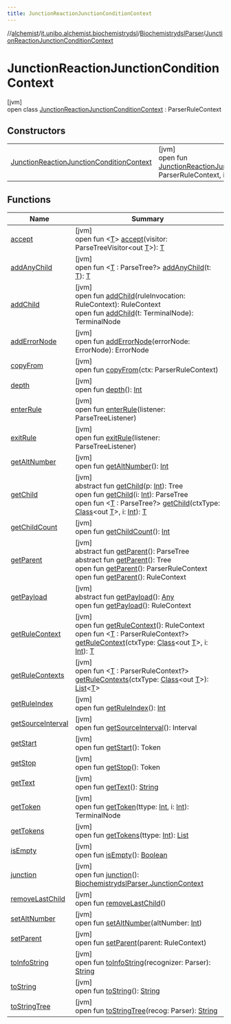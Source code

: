 ```yaml
---
title: JunctionReactionJunctionConditionContext
---
```

//[alchemist](../../../../index.html)/[it.unibo.alchemist.biochemistrydsl](../../index.html)/[BiochemistrydslParser](../index.html)/[JunctionReactionJunctionConditionContext](index.html)



# JunctionReactionJunctionConditionContext



[jvm]\
open class [JunctionReactionJunctionConditionContext](index.html) : ParserRuleContext



## Constructors


| | |
|---|---|
| [JunctionReactionJunctionConditionContext](-junction-reaction-junction-condition-context.html) | [jvm]<br>open fun [JunctionReactionJunctionConditionContext](-junction-reaction-junction-condition-context.html)(parent: ParserRuleContext, invokingState: [Int](https://kotlinlang.org/api/latest/jvm/stdlib/kotlin/-int/index.html)) |


## Functions


| Name | Summary |
|---|---|
| [accept](accept.html) | [jvm]<br>open fun <[T](accept.html)> [accept](accept.html)(visitor: ParseTreeVisitor<out [T](../../../it.unibo.alchemist.model.implementations.conditions/-generic-molecule-present/index.html)>): [T](../../../it.unibo.alchemist.model.implementations.conditions/-generic-molecule-present/index.html) |
| [addAnyChild](../-decimal-context/index.html#1230525611%2FFunctions%2F-134779887) | [jvm]<br>open fun <[T](../-decimal-context/index.html#1230525611%2FFunctions%2F-134779887) : ParseTree?> [addAnyChild](../-decimal-context/index.html#1230525611%2FFunctions%2F-134779887)(t: [T](../../../it.unibo.alchemist.model.implementations.conditions/-generic-molecule-present/index.html)): [T](../../../it.unibo.alchemist.model.implementations.conditions/-generic-molecule-present/index.html) |
| [addChild](../-decimal-context/index.html#1788416147%2FFunctions%2F-134779887) | [jvm]<br>open fun [addChild](../-decimal-context/index.html#1788416147%2FFunctions%2F-134779887)(ruleInvocation: RuleContext): RuleContext<br>open fun [addChild](../-decimal-context/index.html#1159546456%2FFunctions%2F-134779887)(t: TerminalNode): TerminalNode |
| [addErrorNode](../-decimal-context/index.html#92209968%2FFunctions%2F-134779887) | [jvm]<br>open fun [addErrorNode](../-decimal-context/index.html#92209968%2FFunctions%2F-134779887)(errorNode: ErrorNode): ErrorNode |
| [copyFrom](../-decimal-context/index.html#-946529010%2FFunctions%2F-134779887) | [jvm]<br>open fun [copyFrom](../-decimal-context/index.html#-946529010%2FFunctions%2F-134779887)(ctx: ParserRuleContext) |
| [depth](../-decimal-context/index.html#333925234%2FFunctions%2F-134779887) | [jvm]<br>open fun [depth](../-decimal-context/index.html#333925234%2FFunctions%2F-134779887)(): [Int](https://kotlinlang.org/api/latest/jvm/stdlib/kotlin/-int/index.html) |
| [enterRule](enter-rule.html) | [jvm]<br>open fun [enterRule](enter-rule.html)(listener: ParseTreeListener) |
| [exitRule](exit-rule.html) | [jvm]<br>open fun [exitRule](exit-rule.html)(listener: ParseTreeListener) |
| [getAltNumber](../-decimal-context/index.html#-1572319351%2FFunctions%2F-134779887) | [jvm]<br>open fun [getAltNumber](../-decimal-context/index.html#-1572319351%2FFunctions%2F-134779887)(): [Int](https://kotlinlang.org/api/latest/jvm/stdlib/kotlin/-int/index.html) |
| [getChild](../-decimal-context/index.html#1085819703%2FFunctions%2F-134779887) | [jvm]<br>abstract fun [getChild](../-decimal-context/index.html#1085819703%2FFunctions%2F-134779887)(p: [Int](https://kotlinlang.org/api/latest/jvm/stdlib/kotlin/-int/index.html)): Tree<br>open fun [getChild](../-decimal-context/index.html#1723621075%2FFunctions%2F-134779887)(i: [Int](https://kotlinlang.org/api/latest/jvm/stdlib/kotlin/-int/index.html)): ParseTree<br>open fun <[T](../-decimal-context/index.html#938276746%2FFunctions%2F-134779887) : ParseTree?> [getChild](../-decimal-context/index.html#938276746%2FFunctions%2F-134779887)(ctxType: [Class](https://docs.oracle.com/javase/8/docs/api/java/lang/Class.html)<out [T](../../../it.unibo.alchemist.model.implementations.conditions/-generic-molecule-present/index.html)>, i: [Int](https://kotlinlang.org/api/latest/jvm/stdlib/kotlin/-int/index.html)): [T](../../../it.unibo.alchemist.model.implementations.conditions/-generic-molecule-present/index.html) |
| [getChildCount](../-decimal-context/index.html#571734315%2FFunctions%2F-134779887) | [jvm]<br>open fun [getChildCount](../-decimal-context/index.html#571734315%2FFunctions%2F-134779887)(): [Int](https://kotlinlang.org/api/latest/jvm/stdlib/kotlin/-int/index.html) |
| [getParent](../-decimal-context/index.html#1944277201%2FFunctions%2F-134779887) | [jvm]<br>abstract fun [getParent](../-decimal-context/index.html#1944277201%2FFunctions%2F-134779887)(): ParseTree<br>abstract fun [getParent](../-decimal-context/index.html#-1040426088%2FFunctions%2F-134779887)(): Tree<br>open fun [getParent](../-decimal-context/index.html#837330484%2FFunctions%2F-134779887)(): ParserRuleContext<br>open fun [getParent](../-decimal-context/index.html#1907908917%2FFunctions%2F-134779887)(): RuleContext |
| [getPayload](../-decimal-context/index.html#-1797056182%2FFunctions%2F-134779887) | [jvm]<br>abstract fun [getPayload](../-decimal-context/index.html#-1797056182%2FFunctions%2F-134779887)(): [Any](https://kotlinlang.org/api/latest/jvm/stdlib/kotlin/-any/index.html)<br>open fun [getPayload](../-decimal-context/index.html#-592984243%2FFunctions%2F-134779887)(): RuleContext |
| [getRuleContext](../-decimal-context/index.html#-2113309080%2FFunctions%2F-134779887) | [jvm]<br>open fun [getRuleContext](../-decimal-context/index.html#-2113309080%2FFunctions%2F-134779887)(): RuleContext<br>open fun <[T](../-decimal-context/index.html#1994260019%2FFunctions%2F-134779887) : ParserRuleContext?> [getRuleContext](../-decimal-context/index.html#1994260019%2FFunctions%2F-134779887)(ctxType: [Class](https://docs.oracle.com/javase/8/docs/api/java/lang/Class.html)<out [T](../../../it.unibo.alchemist.model.implementations.conditions/-generic-molecule-present/index.html)>, i: [Int](https://kotlinlang.org/api/latest/jvm/stdlib/kotlin/-int/index.html)): [T](../../../it.unibo.alchemist.model.implementations.conditions/-generic-molecule-present/index.html) |
| [getRuleContexts](../-decimal-context/index.html#-2110034828%2FFunctions%2F-134779887) | [jvm]<br>open fun <[T](../-decimal-context/index.html#-2110034828%2FFunctions%2F-134779887) : ParserRuleContext?> [getRuleContexts](../-decimal-context/index.html#-2110034828%2FFunctions%2F-134779887)(ctxType: [Class](https://docs.oracle.com/javase/8/docs/api/java/lang/Class.html)<out [T](../../../it.unibo.alchemist.model.implementations.conditions/-generic-molecule-present/index.html)>): [List](https://docs.oracle.com/javase/8/docs/api/java/util/List.html)<[T](../../../it.unibo.alchemist.model.implementations.conditions/-generic-molecule-present/index.html)> |
| [getRuleIndex](get-rule-index.html) | [jvm]<br>open fun [getRuleIndex](get-rule-index.html)(): [Int](https://kotlinlang.org/api/latest/jvm/stdlib/kotlin/-int/index.html) |
| [getSourceInterval](../-decimal-context/index.html#-548641634%2FFunctions%2F-134779887) | [jvm]<br>open fun [getSourceInterval](../-decimal-context/index.html#-548641634%2FFunctions%2F-134779887)(): Interval |
| [getStart](../-decimal-context/index.html#408312218%2FFunctions%2F-134779887) | [jvm]<br>open fun [getStart](../-decimal-context/index.html#408312218%2FFunctions%2F-134779887)(): Token |
| [getStop](../-decimal-context/index.html#1724227100%2FFunctions%2F-134779887) | [jvm]<br>open fun [getStop](../-decimal-context/index.html#1724227100%2FFunctions%2F-134779887)(): Token |
| [getText](../-decimal-context/index.html#568950418%2FFunctions%2F-134779887) | [jvm]<br>open fun [getText](../-decimal-context/index.html#568950418%2FFunctions%2F-134779887)(): [String](https://docs.oracle.com/javase/8/docs/api/java/lang/String.html) |
| [getToken](../-decimal-context/index.html#-2011859900%2FFunctions%2F-134779887) | [jvm]<br>open fun [getToken](../-decimal-context/index.html#-2011859900%2FFunctions%2F-134779887)(ttype: [Int](https://kotlinlang.org/api/latest/jvm/stdlib/kotlin/-int/index.html), i: [Int](https://kotlinlang.org/api/latest/jvm/stdlib/kotlin/-int/index.html)): TerminalNode |
| [getTokens](../-decimal-context/index.html#1407783727%2FFunctions%2F-134779887) | [jvm]<br>open fun [getTokens](../-decimal-context/index.html#1407783727%2FFunctions%2F-134779887)(ttype: [Int](https://kotlinlang.org/api/latest/jvm/stdlib/kotlin/-int/index.html)): [List](https://docs.oracle.com/javase/8/docs/api/java/util/List.html)<TerminalNode> |
| [isEmpty](../-decimal-context/index.html#-1122734606%2FFunctions%2F-134779887) | [jvm]<br>open fun [isEmpty](../-decimal-context/index.html#-1122734606%2FFunctions%2F-134779887)(): [Boolean](https://kotlinlang.org/api/latest/jvm/stdlib/kotlin/-boolean/index.html) |
| [junction](junction.html) | [jvm]<br>open fun [junction](junction.html)(): [BiochemistrydslParser.JunctionContext](../-junction-context/index.html) |
| [removeLastChild](../-decimal-context/index.html#-2099160366%2FFunctions%2F-134779887) | [jvm]<br>open fun [removeLastChild](../-decimal-context/index.html#-2099160366%2FFunctions%2F-134779887)() |
| [setAltNumber](../-decimal-context/index.html#-2115960002%2FFunctions%2F-134779887) | [jvm]<br>open fun [setAltNumber](../-decimal-context/index.html#-2115960002%2FFunctions%2F-134779887)(altNumber: [Int](https://kotlinlang.org/api/latest/jvm/stdlib/kotlin/-int/index.html)) |
| [setParent](../-decimal-context/index.html#1546570001%2FFunctions%2F-134779887) | [jvm]<br>open fun [setParent](../-decimal-context/index.html#1546570001%2FFunctions%2F-134779887)(parent: RuleContext) |
| [toInfoString](../-decimal-context/index.html#328935484%2FFunctions%2F-134779887) | [jvm]<br>open fun [toInfoString](../-decimal-context/index.html#328935484%2FFunctions%2F-134779887)(recognizer: Parser): [String](https://docs.oracle.com/javase/8/docs/api/java/lang/String.html) |
| [toString](../-decimal-context/index.html#549784249%2FFunctions%2F-134779887) | [jvm]<br>open fun [toString](../-decimal-context/index.html#549784249%2FFunctions%2F-134779887)(): [String](https://docs.oracle.com/javase/8/docs/api/java/lang/String.html) |
| [toStringTree](../-decimal-context/index.html#1780528237%2FFunctions%2F-134779887) | [jvm]<br>open fun [toStringTree](../-decimal-context/index.html#1780528237%2FFunctions%2F-134779887)(recog: Parser): [String](https://docs.oracle.com/javase/8/docs/api/java/lang/String.html) |

